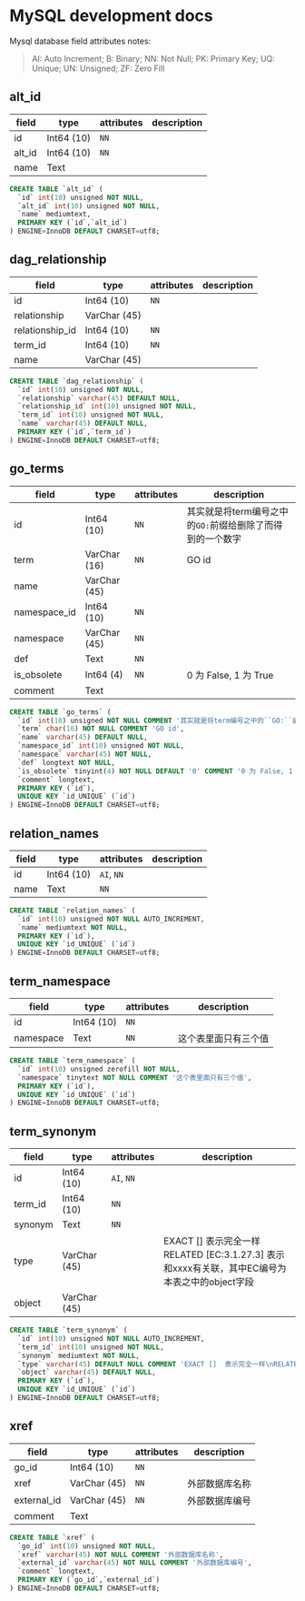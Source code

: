 # MySQL development docs

Mysql database field attributes notes:

> AI: Auto Increment; B: Binary; NN: Not Null; PK: Primary Key; UQ: Unique; UN: Unsigned; ZF: Zero Fill

## alt_id


|field|type|attributes|description|
|-----|----|----------|-----------|
|id|Int64 (10)|``NN``||
|alt_id|Int64 (10)|``NN``||
|name|Text|||

```SQL
CREATE TABLE `alt_id` (
  `id` int(10) unsigned NOT NULL,
  `alt_id` int(10) unsigned NOT NULL,
  `name` mediumtext,
  PRIMARY KEY (`id`,`alt_id`)
) ENGINE=InnoDB DEFAULT CHARSET=utf8;
```



## dag_relationship


|field|type|attributes|description|
|-----|----|----------|-----------|
|id|Int64 (10)|``NN``||
|relationship|VarChar (45)|||
|relationship_id|Int64 (10)|``NN``||
|term_id|Int64 (10)|``NN``||
|name|VarChar (45)|||

```SQL
CREATE TABLE `dag_relationship` (
  `id` int(10) unsigned NOT NULL,
  `relationship` varchar(45) DEFAULT NULL,
  `relationship_id` int(10) unsigned NOT NULL,
  `term_id` int(10) unsigned NOT NULL,
  `name` varchar(45) DEFAULT NULL,
  PRIMARY KEY (`id`,`term_id`)
) ENGINE=InnoDB DEFAULT CHARSET=utf8;
```



## go_terms


|field|type|attributes|description|
|-----|----|----------|-----------|
|id|Int64 (10)|``NN``|其实就是将term编号之中的``GO:``前缀给删除了而得到的一个数字|
|term|VarChar (16)|``NN``|GO id|
|name|VarChar (45)|||
|namespace_id|Int64 (10)|``NN``||
|namespace|VarChar (45)|``NN``||
|def|Text|``NN``||
|is_obsolete|Int64 (4)|``NN``|0 为 False, 1 为 True|
|comment|Text|||

```SQL
CREATE TABLE `go_terms` (
  `id` int(10) unsigned NOT NULL COMMENT '其实就是将term编号之中的``GO:``前缀给删除了而得到的一个数字',
  `term` char(16) NOT NULL COMMENT 'GO id',
  `name` varchar(45) DEFAULT NULL,
  `namespace_id` int(10) unsigned NOT NULL,
  `namespace` varchar(45) NOT NULL,
  `def` longtext NOT NULL,
  `is_obsolete` tinyint(4) NOT NULL DEFAULT '0' COMMENT '0 为 False, 1 为 True',
  `comment` longtext,
  PRIMARY KEY (`id`),
  UNIQUE KEY `id_UNIQUE` (`id`)
) ENGINE=InnoDB DEFAULT CHARSET=utf8;
```



## relation_names


|field|type|attributes|description|
|-----|----|----------|-----------|
|id|Int64 (10)|``AI``, ``NN``||
|name|Text|``NN``||

```SQL
CREATE TABLE `relation_names` (
  `id` int(10) unsigned NOT NULL AUTO_INCREMENT,
  `name` mediumtext NOT NULL,
  PRIMARY KEY (`id`),
  UNIQUE KEY `id_UNIQUE` (`id`)
) ENGINE=InnoDB DEFAULT CHARSET=utf8;
```



## term_namespace


|field|type|attributes|description|
|-----|----|----------|-----------|
|id|Int64 (10)|``NN``||
|namespace|Text|``NN``|这个表里面只有三个值|

```SQL
CREATE TABLE `term_namespace` (
  `id` int(10) unsigned zerofill NOT NULL,
  `namespace` tinytext NOT NULL COMMENT '这个表里面只有三个值',
  PRIMARY KEY (`id`),
  UNIQUE KEY `id_UNIQUE` (`id`)
) ENGINE=InnoDB DEFAULT CHARSET=utf8;
```



## term_synonym


|field|type|attributes|description|
|-----|----|----------|-----------|
|id|Int64 (10)|``AI``, ``NN``||
|term_id|Int64 (10)|``NN``||
|synonym|Text|``NN``||
|type|VarChar (45)||EXACT []  表示完全一样<br />RELATED [EC:3.1.27.3] 表示和xxxx有关联，其中EC编号为本表之中的object字段 |
|object|VarChar (45)|||

```SQL
CREATE TABLE `term_synonym` (
  `id` int(10) unsigned NOT NULL AUTO_INCREMENT,
  `term_id` int(10) unsigned NOT NULL,
  `synonym` mediumtext NOT NULL,
  `type` varchar(45) DEFAULT NULL COMMENT 'EXACT []  表示完全一样\nRELATED [EC:3.1.27.3] 表示和xxxx有关联，其中EC编号为本表之中的object字段 ',
  `object` varchar(45) DEFAULT NULL,
  PRIMARY KEY (`id`),
  UNIQUE KEY `id_UNIQUE` (`id`)
) ENGINE=InnoDB DEFAULT CHARSET=utf8;
```



## xref


|field|type|attributes|description|
|-----|----|----------|-----------|
|go_id|Int64 (10)|``NN``||
|xref|VarChar (45)|``NN``|外部数据库名称|
|external_id|VarChar (45)|``NN``|外部数据库编号|
|comment|Text|||

```SQL
CREATE TABLE `xref` (
  `go_id` int(10) unsigned NOT NULL,
  `xref` varchar(45) NOT NULL COMMENT '外部数据库名称',
  `external_id` varchar(45) NOT NULL COMMENT '外部数据库编号',
  `comment` longtext,
  PRIMARY KEY (`go_id`,`external_id`)
) ENGINE=InnoDB DEFAULT CHARSET=utf8;
```



